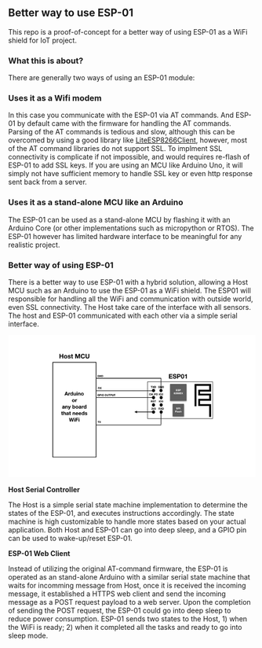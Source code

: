 ## Better way to use ESP-01
This repo is a proof-of-concept for a better way of using ESP-01 as a WiFi shield for IoT project.

### What this is about?
There are generally two ways of using an ESP-01 module:

### Uses it as a Wifi modem
In this case you communicate with the ESP-01 via AT commands. And ESP-01 by default came with the firmware for handling the AT commands. Parsing of the AT commands is tedious and slow, although this can be overcomed by using a good library like [LiteESP8266Client](https://github.com/e-tinkers/LiteESP8266Client), however, most of the AT command libraries do not support SSL. To implment SSL connectivity is complicate if not impossible, and would requires re-flash of ESP-01 to add SSL keys. If you are using an MCU like Arduino Uno, it will simply not have sufficient memory to handle SSL key or even http response sent back from a server.

### Uses it as a stand-alone MCU like an Arduino
The ESP-01 can be used as a stand-alone MCU by flashing it with an Arduino Core (or other implementations such as micropython or RTOS). The ESP-01 however has limited hardware interface to be meaningful for any realistic project.

### Better way of using ESP-01
There is a better way to use ESP-01 with a hybrid solution, allowing a Host MCU such as an Arduino to use the ESP-01 as a WiFi shield. The ESP01 will responsible for handling all the WiFi and communication with outside world, even SSL connectivity.  The Host take care of the interface with all sensors. The host and ESP-01 communicated with each other via a simple serial interface.

[![ESP32 ADC linearity](https://github.com/e-tinkers/better-way-to-use-esp-01/blob/master/images/connection-between-host-and-esp-01.png)](https://github.com/e-tinkers/better-way-to-use-esp-01/blob/master/images/connection-between-host-and-esp-01.png)

**Host Serial Controller**

The Host is a simple serial state machine implementation to determine the states of the ESP-01, and executes instructions accordingly. The state machine is high customizable to handle more states based on your actual application. Both Host and ESP-01 can go into deep sleep, and a GPIO pin can be used to wake-up/reset ESP-01.

**ESP-01 Web Client**

Instead of utilizing the original AT-command firmware, the ESP-01 is operated as an stand-alone Arduino with a similar serial state machine that waits for incomming message from Host, once it is received the incoming message, it established a HTTPS web client and send the incoming message as a POST request payload to a web server. Upon the completion of sending the POST request, the ESP-01 could go into deep sleep to reduce power consumption. ESP-01 sends two states to the Host, 1) when the WiFi is ready; 2) when it completed all the tasks and ready to go into sleep mode.
